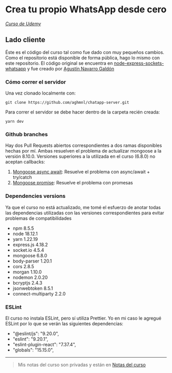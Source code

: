# Crea tu propio WhatsApp desde cero

[_Curso de Udemy_](https://www.udemy.com/course/crea-tu-propia-app-mensajeria-desde-cero/?couponCode=KEEPLEARNING)

## Lado cliente

Éste es el código del curso tal como fue dado con muy pequeños cambios. Como el repositorio está disponible de forma pública, hago lo mismo con este repositorio. El código original se encuentra en [node-express-sockets-whatsapp](https://github.com/xAgustin93/node-express-sockets-whatsapp) y fue creado por [Agustín Navarro Galdón](https://www.linkedin.com/in/agustin93/)

### Cómo correr el servidor

Una vez clonado localmente con:

```
git clone https://github.com/aghmnl/chatapp-server.git
```

Para correr el servidor se debe hacer dentro de la carpeta recién creada:

```
yarn dev
```

### Github branches

Hay dos Pull Requests abiertos correspondientes a dos ramas disponibles hechas por mí. Ambas resuelven el problema de actualizar mongoose a la versión 8.10.0. Versiones superiores a la utilizada en el curso (6.8.0) no aceptan callbacks:

1. [Mongoose async await](https://github.com/aghmnl/chatapp-server/pull/2): Resuelve el problema con async/await + try/catch
2. [Mongoose promise](https://github.com/aghmnl/chatapp-server/pull/1): Resuelve el problema con promesas

### Dependencies versions

Ya que el curso no está actualizado, me tomé el esfuerzo de anotar todas las dependencias utilizadas con las versiones correspondientes para evitar problemas de compatibilidades

- npm 8.5.5
- node 18.12.1
- yarn 1.22.19
- express.js 4.18.2
- socket.io 4.5.4
- mongoose 6.8.0
- body-parser 1.20.1
- cors 2.8.5
- morgan 1.10.0
- nodemon 2.0.20
- bcryptjs 2.4.3
- jsonwebtoken 8.5.1
- connect-multiparty 2.2.0

### ESLint

El curso no instala ESLint, pero sí utiliza Prettier. Yo en mi caso le agregué ESLint por lo que se verán las siguientes dependencias:

- "@eslint/js": "9.20.0",
- "eslint": "9.20.1",
- "eslint-plugin-react": "7.37.4",
- "globals": "15.15.0",

---

> Mis notas del curso son privadas y están en [Notas del curso](https://docs.google.com/document/d/1hJ4F6PoeFXu-ERqIkLC7izroIJwJ8fVAQ7TyGq2Jk8w/edit?tab=t.0)
